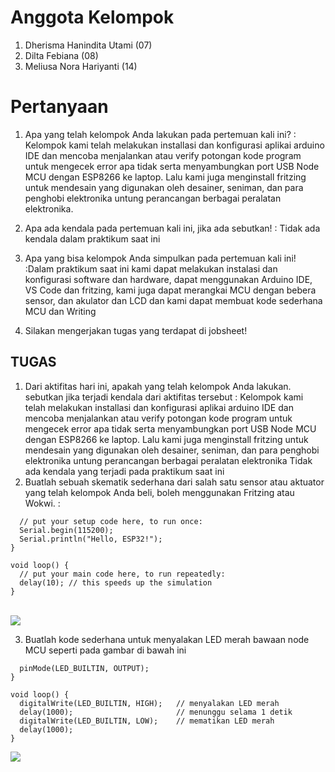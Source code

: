 # Anggota Kelompok
1. Dherisma Hanindita Utami (07)
2. Dilta Febiana (08)
3. Meliusa Nora Hariyanti (14)

# Pertanyaan
1. Apa yang telah kelompok Anda lakukan pada pertemuan kali ini?
    : Kelompok kami telah melakukan installasi dan konfigurasi aplikai arduino IDE dan mencoba menjalankan atau verify potongan kode program untuk mengecek error apa tidak serta menyambungkan port USB Node MCU dengan ESP8266 ke laptop. Lalu kami juga menginstall fritzing untuk mendesain yang digunakan oleh desainer, seniman, dan para penghobi elektronika untung perancangan berbagai peralatan elektronika.
    <!-- Bisa berisi potongan kode program atau output program, jelaskan maksud dari kode tersebut. Bisa berupa gambar, jika terdapat gambar silakan membuat folder yang berbeda dengan kelompok yang lain. -->
2. Apa ada kendala pada pertemuan kali ini, jika ada sebutkan!
    : Tidak ada kendala dalam praktikum saat ini
    
    <!-- Silakan sebutkan kendala, misalkan; terjadi error pada langkah, kemudian solusinya apa.  -->
3. Apa yang bisa kelompok Anda simpulkan pada pertemuan kali ini!
    :Dalam praktikum saat ini kami dapat melakukan instalasi dan konfigurasi software dan hardware, dapat menggunakan Arduino IDE, VS Code dan fritzing, kami juga dapat merangkai MCU dengan bebera sensor, dan akulator dan LCD dan kami dapat membuat kode sederhana MCU dan Writing

    <!-- Kesimpulan kelompok Anda! -->
4. Silakan mengerjakan tugas yang terdapat di jobsheet!


## TUGAS
1. Dari aktifitas hari ini, apakah yang telah kelompok Anda lakukan. sebutkan jika terjadi kendala dari aktifitas tersebut 
    : Kelompok kami telah melakukan installasi dan konfigurasi aplikai arduino IDE dan mencoba menjalankan atau verify potongan kode program untuk mengecek error apa tidak serta menyambungkan port USB Node MCU dengan ESP8266 ke laptop. Lalu kami juga menginstall fritzing untuk mendesain yang digunakan oleh desainer, seniman, dan para penghobi elektronika untung perancangan berbagai peralatan elektronika
    Tidak ada kendala yang terjadi pada praktikum saat ini
2. Buatlah sebuah skematik sederhana dari salah satu sensor atau aktuator yang telah kelompok Anda beli, boleh menggunakan Fritzing atau Wokwi.
    : 
```void setup() {
  // put your setup code here, to run once:
  Serial.begin(115200);
  Serial.println("Hello, ESP32!");
}

void loop() {
  // put your main code here, to run repeatedly:
  delay(10); // this speeds up the simulation
}
```

<br> <image src= "img_kelompok3/Kelompok3_Dherisma_Dilta_Meli.jpeg">


3. Buatlah kode sederhana untuk menyalakan LED merah bawaan node MCU seperti pada gambar di bawah ini


```void setup() {
  pinMode(LED_BUILTIN, OUTPUT); 
}

void loop() {
  digitalWrite(LED_BUILTIN, HIGH);   // menyalakan LED merah
  delay(1000);                       // menunggu selama 1 detik
  digitalWrite(LED_BUILTIN, LOW);    // mematikan LED merah
  delay(1000);
}
```

<image src= "img_kelompok3/Kelompok3_Dherisma_Dilta_Meli_.jpeg">